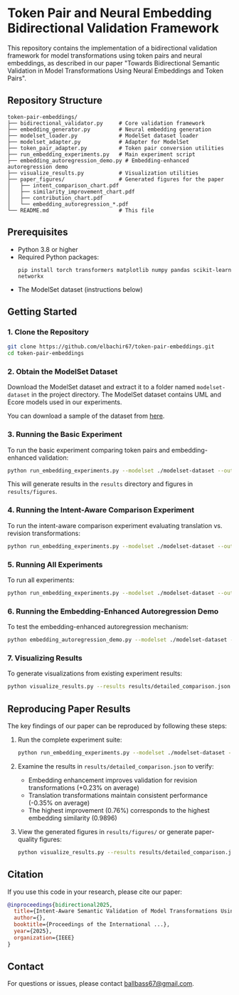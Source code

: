 # Token Pair and Neural Embedding Bidirectional Validation Framework

This repository contains the implementation of a bidirectional validation framework for model transformations using token pairs and neural embeddings, as described in our paper "Towards Bidirectional Semantic Validation in Model Transformations Using Neural Embeddings and Token Pairs".

## Repository Structure

```
token-pair-embeddings/
├── bidirectional_validator.py     # Core validation framework
├── embedding_generator.py         # Neural embedding generation
├── modelset_loader.py             # ModelSet dataset loader
├── modelset_adapter.py            # Adapter for ModelSet
├── token_pair_adapter.py          # Token pair conversion utilities
├── run_embedding_experiments.py   # Main experiment script
├── embedding_autoregression_demo.py # Embedding-enhanced autoregression demo
├── visualize_results.py           # Visualization utilities
├── paper_figures/                 # Generated figures for the paper
│   ├── intent_comparison_chart.pdf
│   ├── similarity_improvement_chart.pdf
│   ├── contribution_chart.pdf
│   └── embedding_autoregression_*.pdf
└── README.md                      # This file
```

## Prerequisites

- Python 3.8 or higher
- Required Python packages:
  ```
  pip install torch transformers matplotlib numpy pandas scikit-learn networkx
  ```
- The ModelSet dataset (instructions below)

## Getting Started

### 1. Clone the Repository

```bash
git clone https://github.com/elbachir67/token-pair-embeddings.git
cd token-pair-embeddings
```

### 2. Obtain the ModelSet Dataset

Download the ModelSet dataset and extract it to a folder named `modelset-dataset` in the project directory. The ModelSet dataset contains UML and Ecore models used in our experiments.

You can download a sample of the dataset from [here](https://figshare.com/s/5a6c02fa8ed20782935c?file=24495371).

### 3. Running the Basic Experiment

To run the basic experiment comparing token pairs and embedding-enhanced validation:

```bash
python run_embedding_experiments.py --modelset ./modelset-dataset --output results --experiment basic
```

This will generate results in the `results` directory and figures in `results/figures`.

### 4. Running the Intent-Aware Comparison Experiment

To run the intent-aware comparison experiment evaluating translation vs. revision transformations:

```bash
python run_embedding_experiments.py --modelset ./modelset-dataset --output results --experiment compare
```

### 5. Running All Experiments

To run all experiments:

```bash
python run_embedding_experiments.py --modelset ./modelset-dataset --output results --experiment all
```

### 6. Running the Embedding-Enhanced Autoregression Demo

To test the embedding-enhanced autoregression mechanism:

```bash
python embedding_autoregression_demo.py --modelset ./modelset-dataset --output paper_figures
```

### 7. Visualizing Results

To generate visualizations from existing experiment results:

```bash
python visualize_results.py --results results/detailed_comparison.json --output paper_figures
```

## Reproducing Paper Results

The key findings of our paper can be reproduced by following these steps:

1. Run the complete experiment suite:

   ```bash
   python run_embedding_experiments.py --modelset ./modelset-dataset --output results --experiment all
   ```

2. Examine the results in `results/detailed_comparison.json` to verify:

   - Embedding enhancement improves validation for revision transformations (+0.23% on average)
   - Translation transformations maintain consistent performance (-0.35% on average)
   - The highest improvement (0.76%) corresponds to the highest embedding similarity (0.9896)

3. View the generated figures in `results/figures/` or generate paper-quality figures:
   ```bash
   python visualize_results.py --results results/detailed_comparison.json --output paper_figures
   ```

## Citation

If you use this code in your research, please cite our paper:

```bibtex
@inproceedings{bidirectional2025,
  title={Intent-Aware Semantic Validation of Model Transformations Using Neural Embeddings},
  author={},
  booktitle={Proceedings of the International ...},
  year={2025},
  organization={IEEE}
}
```

## Contact

For questions or issues, please contact [ballbass67@gmail.com](mailto:ballbass67@gmail.com).
